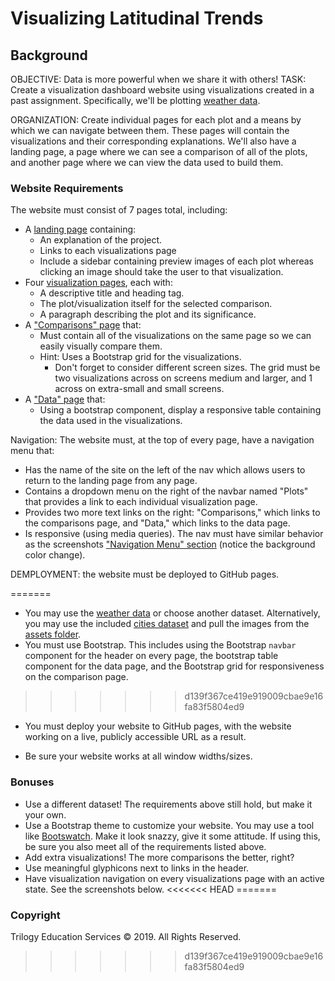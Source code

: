 # Visualizing Latitudinal Trends

## Background
OBJECTIVE: Data is more powerful when we share it with others!
TASK: Create a visualization dashboard website using visualizations created in a past assignment. Specifically, we'll be plotting [weather data](Resources/cities.csv).

ORGANIZATION: Create individual pages for each plot and a means by which we can navigate between them. These pages will contain the visualizations and their corresponding explanations. We'll also have a landing page, a page where we can see a comparison of all of the plots, and another page where we can view the data used to build them.

### Website Requirements
The website must consist of 7 pages total, including:
* A [landing page](#landing-page) containing:
  * An explanation of the project.
  * Links to each visualizations page
  * Include a sidebar containing preview images of each plot whereas clicking an image should take the user to that visualization.
* Four [visualization pages](#visualization-pages), each with:
  * A descriptive title and heading tag.
  * The plot/visualization itself for the selected comparison.
  * A paragraph describing the plot and its significance.
* A ["Comparisons" page](#comparisons-page) that:
  * Must contain all of the visualizations on the same page so we can easily visually compare them.
  * Hint: Uses a Bootstrap grid for the visualizations.
    * Don't forget to consider different screen sizes. The grid must be two visualizations across on screens medium and larger, and 1 across on extra-small and small screens.
* A ["Data" page](#data-page) that:  
  * Using a bootstrap component, display a responsive table containing the data used in the visualizations.

Navigation: The website must, at the top of every page, have a navigation menu that:
* Has the name of the site on the left of the nav which allows users to return to the landing page from any page.
* Contains a dropdown menu on the right of the navbar named "Plots" that provides a link to each individual visualization page.
* Provides two more text links on the right: "Comparisons," which links to the comparisons page, and "Data," which links to the data page.
* Is responsive (using media queries). The nav must have similar behavior as the screenshots ["Navigation Menu" section](#navigation-menu) (notice the background color change).

DEMPLOYMENT: the website must be deployed to GitHub pages.

=======
* You may use the [weather data](Resources/cities.csv) or choose another dataset. Alternatively, you may use the included [cities dataset](Resources/cities.csv) and pull the images from the [assets folder](Resources/assets).
* You must use Bootstrap. This includes using the Bootstrap `navbar` component for the header on every page, the bootstrap table component for the data page, and the Bootstrap grid for responsiveness on the comparison page.
>>>>>>> d139f367ce419e919009cbae9e16fa83f5804ed9
* You must deploy your website to GitHub pages, with the website working on a live, publicly accessible URL as a result.

* Be sure your website works at all window widths/sizes.

### Bonuses
* Use a different dataset! The requirements above still hold, but make it your own.
* Use a Bootstrap theme to customize your website. You may use a tool like [Bootswatch](https://bootswatch.com/). Make it look snazzy, give it some attitude. If using this, be sure you also meet all of the requirements listed above.
* Add extra visualizations! The more comparisons the better, right?
* Use meaningful glyphicons next to links in the header.
* Have visualization navigation on every visualizations page with an active state. See the screenshots below.
<<<<<<< HEAD
=======


### Copyright
Trilogy Education Services © 2019. All Rights Reserved.
>>>>>>> d139f367ce419e919009cbae9e16fa83f5804ed9
